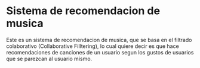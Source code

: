 # Sistema de recomendacion de musica

Este es un sistema de recomendacion de musica, que se basa en el filtrado colaborativo (Collaborative Filltering), lo cual quiere decir es que hace recomendaciones de canciones de un usuario segun los gustos de usuarios que se parezcan al usuario mismo.

